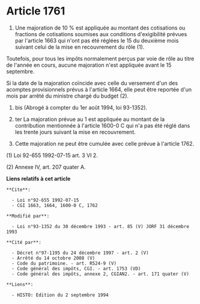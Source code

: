 # Article 1761

1. Une majoration de 10 % est appliquée au montant des cotisations ou fractions de cotisations soumises aux conditions
d'exigibilité prévues par l'article 1663 qui n'ont pas été réglées le 15 du deuxième mois suivant celui de la mise en
recouvrement du rôle (1).

Toutefois, pour tous les impôts normalement perçus par voie de rôle au titre de l'année en cours, aucune majoration n'est
appliquée avant le 15 septembre.

Si la date de la majoration coïncide avec celle du versement d'un des acomptes provisionnels prévus à l'article 1664, elle
peut être reportée d'un mois par arrêté du ministre chargé du budget (2).

1. bis (Abrogé à compter du 1er août 1994, loi 93-1352).

1. ter La majoration prévue au 1 est appliquée au montant de la contribution mentionnée à l'article 1600-0 C qui n'a pas été
réglé dans les trente jours suivant la mise en recouvrement.

2. Cette majoration ne peut être cumulée avec celle prévue à l'article 1762.

(1) Loi 92-655 1992-07-15 art. 3 VI 2.

(2) Annexe IV, art. 207 quater A.

**Liens relatifs à cet article**

	**Cite**:

	  - Loi n°92-655 1992-07-15
	  - CGI 1663, 1664, 1600-0 C, 1762

	**Modifié par**:

	  - Loi n°93-1352 du 30 décembre 1993 - art. 85 (V) JORF 31 décembre 1993

	**Cité par**:

	  - Décret n°97-1195 du 24 décembre 1997 - art. 2 (V)
	  - Arrêté du 14 octobre 2008 (V)
	  - Code du patrimoine. - art. R524-9 (V)
	  - Code général des impôts, CGI. - art. 1753 (VD)
	  - Code général des impôts, annexe 2, CGIAN2. - art. 171 quater (V)

	**Liens**:

	  - HISTO: Edition du 2 septembre 1994
